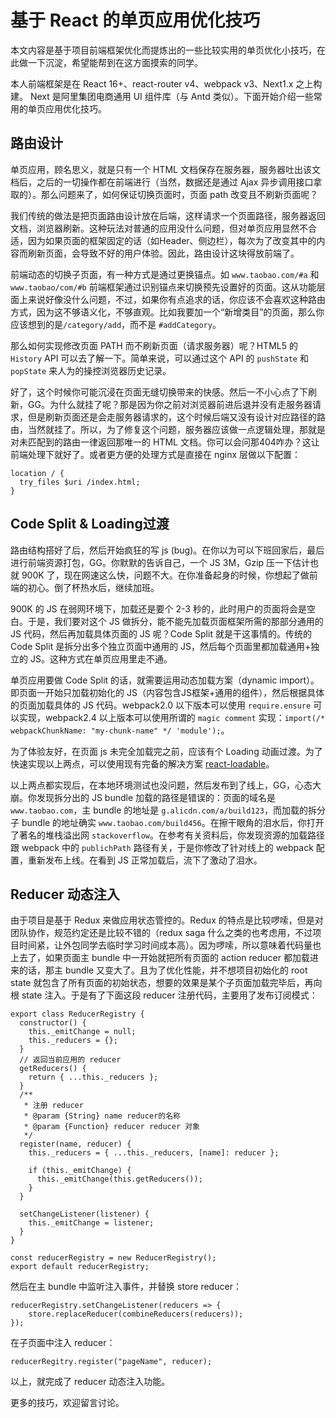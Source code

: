 # 基于 React 的单页应用优化技巧

本文内容是基于项目前端框架优化而提炼出的一些比较实用的单页优化小技巧，在此做一下沉淀，希望能帮到在这方面摸索的同学。

本人前端框架是在 React 16+、react-router v4、webpack v3、Next1.x 之上构建。 Next 是阿里集团电商通用 UI 组件库（与 Antd 类似）。下面开始介绍一些常用的单页应用优化技巧。

## 路由设计

单页应用，顾名思义，就是只有一个 HTML 文档保存在服务器，服务器吐出该文档后，之后的一切操作都在前端进行（当然，数据还是通过 Ajax 异步调用接口拿取的）。那么问题来了，如何保证切换页面时，页面 path 改变且不刷新页面呢？

我们传统的做法是把页面路由设计放在后端，这样请求一个页面路径，服务器返回文档，浏览器刷新。这种玩法对普通的应用没什么问题，但对单页应用显然不合适，因为如果页面的框架固定的话（如Header、侧边栏），每次为了改变其中的内容而刷新页面，会导致不好的用户体验。因此，路由设计这块得放前端了。

前端动态的切换子页面，有一种方式是通过更换锚点。如 `www.taobao.com/#a` 和 `www.taobao/com/#b` 前端框架通过识别锚点来切换预先设置好的页面。这从功能层面上来说好像没什么问题，不过，如果你有点追求的话，你应该不会喜欢这种路由方式，因为这不够语义化，不够直观。比如我要加一个“新增类目”的页面，那么你应该想到的是`/category/add`，而不是 `#addCategory`。

那么如何实现修改页面 PATH 而不刷新页面（请求服务器）呢？HTML5 的 `History` API 可以去了解一下。简单来说，可以通过这个 API 的 `pushState` 和 `popState` 来人为的操控浏览器历史记录。

好了，这个时候你可能沉浸在页面无缝切换带来的快感。然后一不小心点了下刷新，GG。为什么就挂了呢？那是因为你之前对浏览器前进后退并没有走服务器请求，但是刷新页面还是会走服务器请求的，这个时候后端又没有设计对应路径的路由，当然就挂了。所以，为了修复这个问题，服务器应该做一点逻辑处理，那就是对未匹配到的路由一律返回那唯一的 HTML 文档。你可以会问那404咋办？这让前端处理下就好了。或者更方便的处理方式是直接在 nginx 层做以下配置：

```
location / {
  try_files $uri /index.html;
}
```

## Code Split & Loading过渡

路由结构搭好了后，然后开始疯狂的写 js (bug)。在你以为可以下班回家后，最后进行前端资源打包，GG。你默默的告诉自己，一个 JS 3M，Gzip 压一下估计也就 900K 了，现在网速这么快，问题不大。在你准备起身的时候，你想起了做前端的初心。倒了杯热水后，继续加班。

900K 的 JS 在弱网环境下，加载还是要个 2-3 秒的，此时用户的页面将会是空白。于是，我们要对这个 JS 做拆分，能不能先加载页面框架所需的那部分通用的 JS 代码，然后再加载具体页面的 JS 呢？Code Split 就是干这事情的。传统的 Code Split 是拆分出多个独立页面中通用的 JS，然后每个页面里都加载通用+独立的 JS。这种方式在单页应用里走不通。

单页应用要做 Code Split 的话，就需要运用动态加载方案（dynamic import）。即页面一开始只加载初始化的 JS（内容包含JS框架+通用的组件），然后根据具体的页面加载具体的 JS 代码。webpack2.0 以下版本可以使用 `require.ensure` 可以实现，webpack2.4 以上版本可以使用所谓的 `magic comment` 实现：`import(/* webpackChunkName: "my-chunk-name" */ 'module');`。

为了体验友好，在页面 js 未完全加载完之前，应该有个 Loading 动画过渡。为了快速实现以上两点，可以使用现有完备的解决方案 [react-loadable](https://github.com/jamiebuilds/react-loadable)。

以上两点都实现后，在本地环境测试也没问题，然后发布到了线上，GG，心态大崩。你发现拆分出的 JS bundle 加载的路径是错误的：页面的域名是`www.taobao.com`，主 bundle 的地址是 `g.alicdn.com/a/build123`，而加载的拆分子 bundle 的地址确实 `www.taobao.com/build456`。在擦干眼角的泪水后，你打开了著名的堆栈溢出网 `stackoverflow`。在参考有关资料后，你发现资源的加载路径跟 webpack 中的 `publichPath` 路径有关，于是你修改了针对线上的 webpack 配置，重新发布上线。在看到 JS 正常加载后，流下了激动了泪水。

## Reducer 动态注入

由于项目是基于 Redux 来做应用状态管控的。Redux 的特点是比较啰嗦，但是对团队协作，规范约定还是比较不错的（redux saga 什么之类的也考虑用，不过项目时间紧，让外包同学去临时学习时间成本高）。因为啰嗦，所以意味着代码量也上去了，如果页面主 bundle 中一开始就把所有页面的 action reducer 都加载进来的话，那主 bundle 又变大了。且为了优化性能，并不想项目初始化的 root state 就包含了所有页面的初始状态，想要的效果是某个子页面加载完毕后，再向根 state 注入。于是有了下面这段 reducer 注册代码，主要用了发布订阅模式：

```
export class ReducerRegistry {
  constructor() {
    this._emitChange = null;
    this._reducers = {};
  }
  // 返回当前应用的 reducer
  getReducers() {
    return { ...this._reducers };
  }
  /**
   * 注册 reducer
   * @param {String} name reducer的名称
   * @param {Function} reducer reducer 对象
   */
  register(name, reducer) {
    this._reducers = { ...this._reducers, [name]: reducer };

    if (this._emitChange) {
      this._emitChange(this.getReducers());
    }
  }

  setChangeListener(listener) {
    this._emitChange = listener;
  }
}

const reducerRegistry = new ReducerRegistry();
export default reducerRegistry;
```

然后在主 bundle 中监听注入事件，并替换 store reducer：

```
reducerRegistry.setChangeListener(reducers => {
    store.replaceReducer(combineReducers(reducers));
});
```

在子页面中注入 reducer：

```
reducerRegitry.register("pageName", reducer);
```

以上，就完成了 reducer 动态注入功能。

更多的技巧，欢迎留言讨论。


